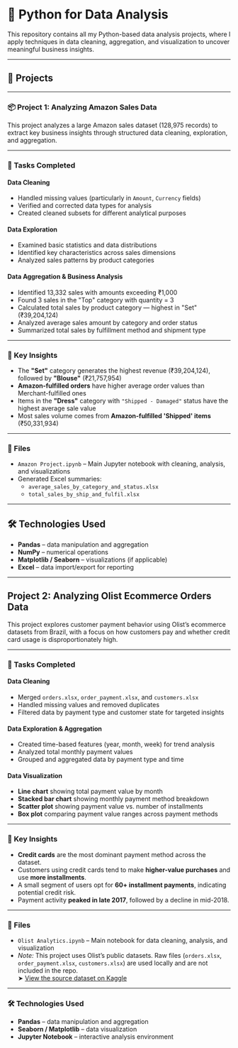 # 🐍 Python for Data Analysis

This repository contains all my Python-based data analysis projects, where I apply techniques in data cleaning, aggregation, and visualization to uncover meaningful business insights.

---

## 📁 Projects

---

### 📦 Project 1: Analyzing Amazon Sales Data

This project analyzes a large Amazon sales dataset (128,975 records) to extract key business insights through structured data cleaning, exploration, and aggregation.

---

### 🧹 Tasks Completed

#### Data Cleaning
- Handled missing values (particularly in `Amount`, `Currency` fields)
- Verified and corrected data types for analysis
- Created cleaned subsets for different analytical purposes

#### Data Exploration
- Examined basic statistics and data distributions
- Identified key characteristics across sales dimensions
- Analyzed sales patterns by product categories

#### Data Aggregation & Business Analysis
- Identified 13,332 sales with amounts exceeding ₹1,000
- Found 3 sales in the "Top" category with quantity = 3
- Calculated total sales by product category — highest in "Set" (₹39,204,124)
- Analyzed average sales amount by category and order status
- Summarized total sales by fulfillment method and shipment type

---

### 📌 Key Insights
- The **"Set"** category generates the highest revenue (₹39,204,124), followed by **"Blouse"** (₹21,757,954)
- **Amazon-fulfilled orders** have higher average order values than Merchant-fulfilled ones
- Items in the **"Dress"** category with `"Shipped - Damaged"` status have the highest average sale value
- Most sales volume comes from **Amazon-fulfilled 'Shipped' items** (₹50,331,934)

---

### 📂 Files
- `Amazon Project.ipynb` – Main Jupyter notebook with cleaning, analysis, and visualizations
- Generated Excel summaries:
  - `average_sales_by_category_and_status.xlsx`
  - `total_sales_by_ship_and_fulfil.xlsx`

---

## 🛠 Technologies Used
- **Pandas** – data manipulation and aggregation
- **NumPy** – numerical operations
- **Matplotlib / Seaborn** – visualizations (if applicable)
- **Excel** – data import/export for reporting

---



 ## Project 2: Analyzing Olist Ecommerce Orders Data

This project explores customer payment behavior using Olist’s ecommerce datasets from Brazil, with a focus on how customers pay and whether credit card usage is disproportionately high.

---

### 🧹 Tasks Completed

#### Data Cleaning
- Merged `orders.xlsx`, `order_payment.xlsx`, and `customers.xlsx`
- Handled missing values and removed duplicates
- Filtered data by payment type and customer state for targeted insights

#### Data Exploration & Aggregation
- Created time-based features (year, month, week) for trend analysis
- Analyzed total monthly payment values
- Grouped and aggregated data by payment type and time

#### Data Visualization
- **Line chart** showing total payment value by month  
- **Stacked bar chart** showing monthly payment method breakdown  
- **Scatter plot** showing payment value vs. number of installments  
- **Box plot** comparing payment value ranges across payment methods

---

### 📌 Key Insights
- **Credit cards** are the most dominant payment method across the dataset.
- Customers using credit cards tend to make **higher-value purchases** and use **more installments**.
- A small segment of users opt for **60+ installment payments**, indicating potential credit risk.
- Payment activity **peaked in late 2017**, followed by a decline in mid-2018.

---

### 📂 Files
- `Olist Analytics.ipynb` – Main notebook for data cleaning, analysis, and visualization  
- *Note:* This project uses Olist’s public datasets. Raw files (`orders.xlsx`, `order_payment.xlsx`, `customers.xlsx`) are used locally and are not included in the repo.  
  ➤ [View the source dataset on Kaggle](https://www.kaggle.com/datasets/olistbr/brazilian-ecommerce)

---

### 🛠 Technologies Used
- **Pandas** – data manipulation and aggregation  
- **Seaborn / Matplotlib** – data visualization  
- **Jupyter Notebook** – interactive analysis environment





